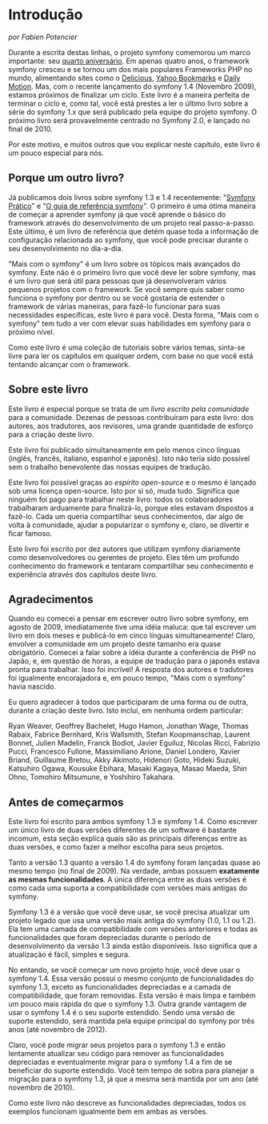 ﻿Introdução
==========

*por Fabien Potencier*

Durante a escrita destas linhas, o projeto symfony comemorou um marco importante:
seu [quarto aniversário](http://trac.symfony-project.org/changeset/1). Em apenas
quatro anos, o framework symfony cresceu e se tornou um dos mais populares
Frameworks PHP no mundo, alimentando sites como o
[Delicious](http://sf-to.org/delicious),
[Yahoo Bookmarks](http://sf-to.org/bookmarks)
e
[Daily Motion](http://sf-to.org/dailymotion).
Mas, com o recente lançamento do symfony 1.4 (Novembro 2009), estamos próximos
de finalizar um ciclo. Este livro é a maneira perfeita de terminar o ciclo e, como tal,
você está prestes a ler o último livro sobre a série do symfony 1.x que será
publicado pela equipe do projeto symfony. O próximo livro será provavelmente centrado no
Symfony 2.0, e lançado no final de 2010.

Por este motivo, e muitos outros que vou explicar neste capítulo, este livro é
um pouco especial para nós.

Porque um outro livro?
---------------------

Já publicamos dois livros sobre symfony 1.3 e 1.4 recentemente:
"[Symfony Prático](http://books.sensiolabs.com/book/9782918390169)" e
"[O guia de referência symfony](http://books.sensiolabs.com/book/9782918390145)".
O primeiro é uma ótima maneira de começar a aprender symfony já que você aprende o básico do
framework através do desenvolvimento de um projeto real passo-a-passo.
Este último, é um livro de referência que detém quase toda a informação de configuração relacionada ao symfony,
que você pode precisar durante o seu desenvolvimento no dia-a-dia.

"Mais com o symfony" é um livro sobre os tópicos mais avançados do symfony. Este não é
o primeiro livro que você deve ler sobre symfony, mas é um livro que será útil para
pessoas que já desenvolveram vários pequenos projetos com o framework.
Se você sempre quis saber como funciona o symfony por dentro ou se você gostaria
de estender o framework de várias maneiras, para fazê-lo funcionar para suas necessidades específicas,
este livro é para você. Desta forma, "Mais com o symfony" tem tudo a ver
com elevar suas habilidades em symfony para o próximo nível.

Como este livro é uma coleção de tutoriais sobre vários temas, sinta-se livre para
ler os capítulos em qualquer ordem, com base no que você está tentando alcançar
com o framework.

Sobre este livro
---------------

Este livro é especial porque se trata de um *livro escrito pela comunidade* para a
comunidade. Dezenas de pessoas contribuíram para este livro: dos autores,
aos tradutores, aos revisores, uma grande quantidade de esforço
para a criação deste livro.

Este livro foi publicado simultaneamente em pelo menos cinco línguas
(inglês, francês, italiano, espanhol e japonês). Isto não teria sido
possível sem o trabalho benevolente das nossas equipes de tradução.

Este livro foi possível graças ao *espírito open-source* e o mesmo
é lançado sob uma licença open-source. Isto por si só, muda tudo.
Significa que ninguém foi pago para trabalhar neste livro: todos os colaboradores
trabalharam arduamente para finalizá-lo, porque eles estavam dispostos a fazê-lo. Cada um queria
compartilhar seus conhecimentos, dar algo de volta à comunidade, ajudar a popularizar
o symfony e, claro, se divertir e ficar famoso.

Este livro foi escrito por dez autores que utilizam symfony diariamente
como desenvolvedores ou gerentes de projeto. Eles têm um profundo conhecimento do
framework e tentaram compartilhar seu conhecimento e experiência através dos capítulos deste
livro.

Agradecimentos
---------------

Quando eu comecei a pensar em escrever outro livro sobre symfony, em agosto de 
2009, imediatamente tive uma idéia maluca: que tal escrever um livro em dois meses
e publicá-lo em cinco línguas simultaneamente! Claro, envolver
a comunidade em um projeto deste tamanho era quase obrigatório. Comecei a falar
sobre a idéia durante a conferência de PHP no Japão, e, em questão de horas, a
equipe de tradução para o japonês estava pronta para trabalhar. Isso foi incrível! A resposta
dos autores e tradutores foi igualmente encorajadora e, em pouco tempo,
"Mais com o symfony" havia nascido.

Eu quero agradecer à todos que participaram de uma forma ou de outra, durante a
criação deste livro. Isto inclui, em nenhuma ordem particular:

Ryan Weaver, Geoffrey Bachelet, Hugo Hamon, Jonathan Wage, Thomas Rabaix,
Fabrice Bernhard, Kris Wallsmith, Stefan Koopmanschap, Laurent Bonnet, Julien
Madelin, Franck Bodiot, Javier Eguiluz, Nicolas Ricci, Fabrizio Pucci,
Francesco Fullone, Massimiliano Arione, Daniel Londero, Xavier Briand,
Guillaume Bretou, Akky Akimoto, Hidenori Goto, Hideki Suzuki, Katsuhiro Ogawa,
Kousuke Ebihara, Masaki Kagaya, Masao Maeda, Shin Ohno, Tomohiro Mitsumune,
e Yoshihiro Takahara.

Antes de começarmos
---------------

Este livro foi escrito para ambos symfony 1.3 e symfony 1.4. Como escrever um
único livro de duas versões diferentes de um software é bastante incomum, esta
seção explica quais são as principais diferenças entre as duas versões, e
como fazer a melhor escolha para seus projetos.

Tanto a versão 1.3 quanto a versão 1.4 do symfony foram lançadas quase
ao mesmo tempo (no final de 2009). Na verdade, ambas possuem
**exatamente as mesmas funcionalidades**. A única diferença entre as duas versões
é como cada uma suporta a compatibilidade com versões mais antigas do symfony.

Symfony 1.3 é a versão que você deve usar, se você precisa atualizar um projeto legado
que usa uma versão mais antiga do symfony (1.0, 1.1 ou 1.2). Ela tem uma
camada de compatibilidade com versões anteriores e todas as funcionalidades que foram depreciadas
durante o período de desenvolvimento da versão 1.3 ainda estão disponíveis. Isso significa que a atualização
é fácil, simples e segura.

No entando, se você começar um novo projeto hoje, você deve usar o symfony 1.4. Essa
versão possui o mesmo conjunto de funcionalidades do symfony 1.3, exceto as funcionalidades depreciadas
e a camada de compatibilidade, que foram removidas. Esta versão
é mais limpa e também um pouco mais rápida do que o symfony 1.3. Outra grande vantagem
de usar o symfony 1.4 é o seu suporte estendido. Sendo uma versão de suporte estendido,
será mantida pela equipe principal do symfony por três anos (até novembro de
2012).

Claro, você pode migrar seus projetos para o symfony 1.3 e então lentamente atualizar
seu código para remover as funcionalidades depreciadas e eventualmente migrar para o symfony 1.4
a fim de se beneficiar do suporte estendido. Você tem tempo de sobra para
planejar a migração para o symfony 1.3, já que a mesma será mantida por um ano (até novembro de 2010).

Como este livro não descreve as funcionalidades depreciadas, todos os exemplos funcionam igualmente
bem em ambas as versões.
